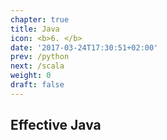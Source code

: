 ```yaml
---
chapter: true
title: Java
icon: <b>6. </b>
date: '2017-03-24T17:30:51+02:00'
prev: /python
next: /scala
weight: 0
draft: false
---
```


## Effective Java
